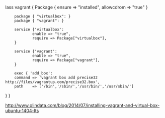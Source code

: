 lass vagrant {
        Package { ensure => "installed", allowcdrom => "true" }

        package { "virtualbox": }
        package { "vagrant": }

        service {'virtualbox':
                enable => "true",
                require => Package["virtualbox"],
        }

        service {'vagrant':
                enable => "true",
                require => Package["vagrant"],
        }

        exec { 'add_box':
        command => 'vagrant box add precise32 http://files/vagrantup.com/precise32.box',
        path    => ['/bin','/sbin/','/usr/bin/','/usr/sbin/']
  }
}

http://www.olindata.com/blog/2014/07/installing-vagrant-and-virtual-box-ubuntu-1404-lts
